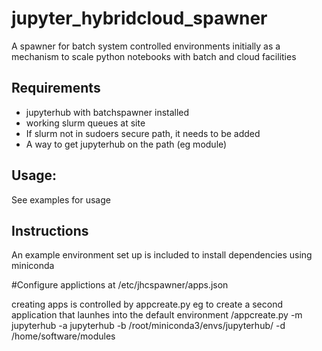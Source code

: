 # jupyter_hybridcloud_spawner

A spawner for batch system controlled environments initially as a mechanism to scale
python notebooks with batch and cloud facilities

## Requirements 
- jupyterhub with batchspawner installed
- working slurm queues at site
- If slurm not in sudoers secure path, it needs to be added
- A way to get jupyterhub on the path (eg module)

## Usage:
See examples for usage


## Instructions

An example environment set up is included to install dependencies using miniconda

#Configure applictions at 
/etc/jhcspawner/apps.json

creating apps is controlled by  appcreate.py
eg to create a second application that launhes into the default environment
/appcreate.py -m jupyterhub -a jupyterhub -b /root/miniconda3/envs/jupyterhub/ -d /home/software/modules

